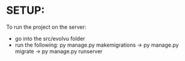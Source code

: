 # SETUP:
        
To run the project on the server:
- go into the src/evolvu folder
- run the following: py manage.py makemigrations -> py manage.py migrate -> py manage.py runserver
